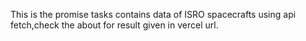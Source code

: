 This is the promise tasks contains data of ISRO spacecrafts using api fetch,check the about for result given in vercel url.